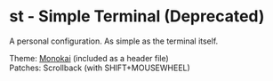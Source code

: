 # st - Simple Terminal (Deprecated)

A personal configuration. As simple as the terminal itself. 

Theme: [Monokai](https://github.com/plasmoduck/themes/blob/master/monokai/colors-wal-st.h) (included as a header file) <br />
Patches: Scrollback (with SHIFT+MOUSEWHEEL) 
